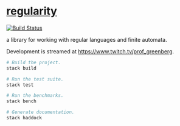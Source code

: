 # [regularity][]

[![Build Status](https://travis-ci.com/Pomona-College-CS181-SP2020/regularity.svg?branch=master)](https://travis-ci.com/Pomona-College-CS181-SP2020/regularity)

a library for working with regular languages and finite automata.

Development is streamed at https://www.twitch.tv/prof_greenberg.

``` sh
# Build the project.
stack build

# Run the test suite.
stack test

# Run the benchmarks.
stack bench

# Generate documentation.
stack haddock
```

[regularity]: https://github.com/mgree/regularity
